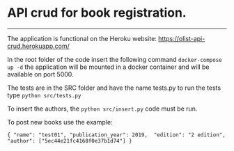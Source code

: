 # API crud for book registration.
<hr>

The application is functional on the Heroku website:
https://olist-api-crud.herokuapp.com/

In the root folder of the code insert the following command `docker-compose up -d` the application will be mounted in a docker container and will be available on port 5000.


The tests are in the SRC folder and have the name tests.py to run the tests type `python src/tests.py`

To insert the authors, the `python src/insert.py` code must be run.

To post new books use the example:

`{
	"name": "test01",
    "publication_year": 2019, 
    "edition": "2 edition", 
    "author": ["5ec44e21fc4168f0e37b1d74"]
}`